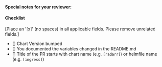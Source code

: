 #### Special notes for your reviewer:

#### Checklist
[Place an '[x]' (no spaces) in all applicable fields. Please remove unrelated fields.]
- [] Chart Version bumped
- [] You documented the variables changed in the README.md
- [] Title of the PR starts with chart name (e.g. `[radarr]`) or helmfile name (e.g. `[ingress]`)

